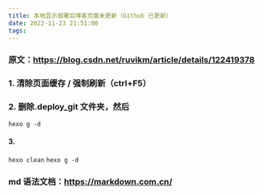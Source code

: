 ```yaml
---
title: 本地显示部署后博客页面未更新（Github 已更新）
date: 2022-11-23 21:51:00
tags:
---
```

### 原文：https://blog.csdn.net/ruvikm/article/details/122419378

### 1. 清除页面缓存 / 强制刷新（ctrl+F5）
### 2. 删除.deploy_git 文件夹，然后
`hexo g -d`
#### 3.
 `hexo clean`
 `hexo g -d`
### md 语法文档：https://markdown.com.cn/
